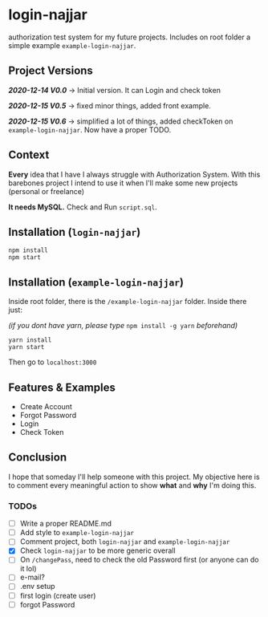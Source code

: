 # login-najjar
authorization test system for my future projects. Includes on root folder a simple example `example-login-najjar`.

## Project Versions
***2020-12-14 V0.0*** -> Initial version. It can Login and check token

***2020-12-15 V0.5*** -> fixed minor things, added front example.

***2020-12-15 V0.6*** -> simplified a lot of things, added checkToken on `example-login-najjar`. Now have a proper TODO.

## Context
**Every** idea that I have I always struggle with Authorization System. With this barebones project I intend to use it when I'll make some new projects (personal or freelance)

**It needs MySQL.** Check and Run `script.sql`.

## Installation (`login-najjar`)
```
npm install
npm start
```

## Installation (`example-login-najjar`)
Inside root folder, there is the `/example-login-najjar` folder. Inside there just:

*(if you dont have yarn, please type* `npm install -g yarn` *beforehand)*

```
yarn install
yarn start
```

Then go to `localhost:3000`

## Features & Examples
* Create Account
* Forgot Password
* Login
* Check Token

## Conclusion
I hope that someday I'll help someone with this project. My objective here is to comment every meaningful action to show **what** and **why** I'm doing this.

### TODOs
- [ ] Write a proper README.md
- [ ] Add style to `example-login-najjar`
- [ ] Comment project, both `login-najjar` and `example-login-najjar`
- [X] Check `login-najjar` to be more generic overall
- [ ] On `/changePass`, need to check the old Password first (or anyone can do it lol)
- [ ] e-mail?
- [ ] .env setup
- [ ] first login (create user)
- [ ] forgot Password
